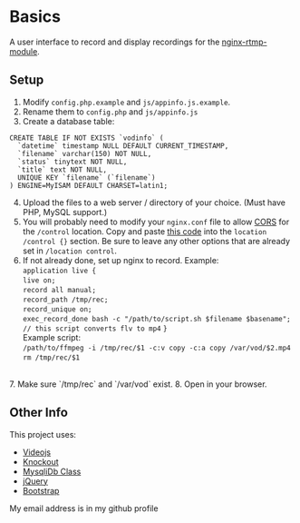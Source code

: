 # Basics

A user interface to record and display recordings for the [nginx-rtmp-module](https://github.com/arut/nginx-rtmp-module/).

## Setup
1. Modify `config.php.example` and `js/appinfo.js.example`.
2. Rename them to `config.php` and `js/appinfo.js`
3. Create a database table:
```
CREATE TABLE IF NOT EXISTS `vodinfo` (
  `datetime` timestamp NULL DEFAULT CURRENT_TIMESTAMP,
  `filename` varchar(150) NOT NULL,
  `status` tinytext NOT NULL,
  `title` text NOT NULL,
  UNIQUE KEY `filename` (`filename`)
) ENGINE=MyISAM DEFAULT CHARSET=latin1;
```
4. Upload the files to a web server / directory of your choice. (Must have PHP, MySQL support.)
5. You will probably need to modify your `nginx.conf` file to allow [CORS](https://enable-cors.org/) for the `/control` location. Copy and paste [this code](https://enable-cors.org/server_nginx.html) into the `location /control {}` section. Be sure to leave any other options that are already set in `/location control`.
6. If not already done, set up nginx to record. Example: <br>
`application live {`<br>
`live on;`<br>
`record all manual;`<br>
 `record_path /tmp/rec;`<br>
`record_unique on;`<br>
`exec_record_done bash -c "/path/to/script.sh $filename $basename"; // this script converts flv to mp4`
`}`<br>
Example script: <br>
`/path/to/ffmpeg -i /tmp/rec/$1 -c:v copy -c:a copy /var/vod/$2.mp4`<br>
`rm /tmp/rec/$1`
<br>
7. Make sure `/tmp/rec` and `/var/vod` exist.
8. Open in your browser.

## Other Info
This project uses:

* [Videojs](http://videojs.com/)
* [Knockout](http://knockoutjs.com/)
* [MysqliDb Class](http://github.com/joshcam/PHP-MySQLi-Database-Class )
* [jQuery](http://jquery.com)
* [Bootstrap](http://getbootstrap.com)

My email address is in my github profile